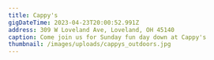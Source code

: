 ```yaml
---
title: Cappy's
gigDateTime: 2023-04-23T20:00:52.991Z
address: 309 W Loveland Ave, Loveland, OH 45140
caption: Come join us for Sunday fun day down at Cappy's
thumbnail: /images/uploads/cappys_outdoors.jpg
---
```

